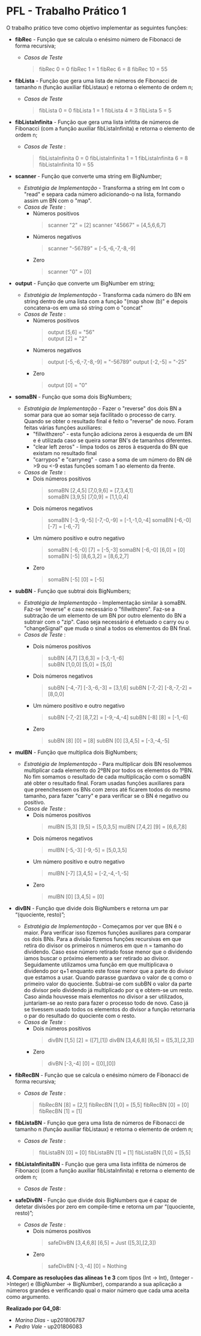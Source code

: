 # PFL - Trabalho Prático 1

O trabalho prático teve como objetivo implementar as seguintes funções:
* **fibRec** - Função que se calcula o enésimo número de Fibonacci de forma recursiva;
     - *Casos de Teste* 
        > fibRec 0 = 0
        > fibRec 1 = 1
        > fibRec 6 = 8
        > fibRec 10 = 55

     
     
* **fibLista** - Função que gera uma lista de números de Fibonacci de tamanho n (função auxiliar fibListaux) e retorna o elemento de ordem n;
    - *Casos de Teste* 
        > fibLista 0 = 0
        > fibLista 1 = 1
        > fibLista 4 = 3
        > fibLista 5 = 5 
     
     
* **fibListaInfinita** - Função que gera uma lista infitita de números de Fibonacci (com a função auxiliar fibListaInfinita) e retorna o elemento de ordem n;
    - *Casos de Teste* : 
        > fibListaInfinita 0 = 0
        > fibListaInfinita 1 = 1
        > fibListaInfinita 6 = 8
        > fibListaInfinita 10 = 55 
 
* **scanner** - Função que converte uma string em BigNumber;
     - *Estratégia de Implementação* - Transforma a string em Int com o "read" e separa cada número adicionando-o na lista, formando assim um BN com o "map".
     - *Casos de Teste* : 
         - Números positivos
            > scanner "2" = [2]
            > scanner "45667" = [4,5,6,6,7]
        - Números negativos
            > scanner "-56789" = [-5,-6,-7,-8,-9]
        - Zero
            > scanner "0" = [0]
        
     
* **output** -  Função que converte um BigNumber em string;
     - *Estratégia de Implementação* - Transforma cada número do BN em string dentro de uma lista com a função "(map show (b)" e depois concatena-os em uma só string com o "concat"
     - *Casos de Teste* : 
        - Números positivos
            > output [5,6] = "56"     
            > output [2] = "2"
        - Números negativos
            > output [-5,-6,-7,-8,-9] = "-56789"
            > output [-2,-5] = "-25" 
        - Zero
            > output [0] = "0"
* **somaBN** - Função que soma dois BigNumbers;
     - *Estratégia de Implementação* - Fazer o "reverse" dos dois BN a somar para que ao somar seja facilitado o processo de carry. Quando se obter o resultado final é feito o "reverse" de novo. Foram feitas várias funções auxiliares:
         - "fillwithzero" - esta função adiciona zeros à esquerda de um BN e é utilizada caso se queira somar BN's de tamanhos diferentes.
        - "clear left zeros" - limpa todos os zeros à esquerda do BN que existam no resultado final
        - "carrypos" e "carryneg" - caso a soma de um número do BN dê >9 ou <-9 estas funções somam 1 ao elemento da frente.
     - *Casos de Teste* : 
         - Dois números positivos
            > somaBN [2,4,5] [7,0,9,6] = [7,3,4,1]      
            > somaBN [3,9,5] [7,0,9] = [1,1,0,4]
        - Dois números negativos
            > somaBN [-3,-9,-5] [-7,-0,-9] = [-1,-1,0,-4]
            > somaBN [-6,-0] [-7]  = [-6,-7] 
        - Um número positivo e outro negativo
            > somaBN [-6,-0] [7]  = [-5,-3]
            > somaBN [-6,-0] [6,0] = [0]
            > somaBN [-5] [8,6,3,2] = [8,6,2,7]
        - Zero
            > somaBN [-5] [0] = [-5]

* **subBN** - Função que subtrai dois BigNumbers;
     - *Estratégia de Implementação* - Implementação similar à somaBN. Faz-se "reverse" e caso necessário o "fillwithzero". Faz-se a subtração de um elemento de um BN por outro elemento do BN a subtrair com o "zip". Caso seja necessário é efetuado o carry ou o "changeSignal" que muda o sinal a todos os elementos do BN final.
     - *Casos de Teste* : 
         - Dois números positivos
            > subBN [4,7] [3,6,3] = [-3,-1,-6]      
            > subBN [1,0,0] [5,0] = [5,0]
        - Dois números negativos
            > subBN [-4,-7] [-3,-6,-3] = [3,1,6]
            > subBN [-7,-2] [-8,-7,-2] = [8,0,0] 
        - Um número positivo e outro negativo
            > subBN [-7,-2] [8,7,2] = [-9,-4,-4]
            > subBN [-8] [8] = [-1,-6]
            
        - Zero
            > subBN [8] [0] = [8]
            > subBN [0] [3,4,5] = [-3,-4,-5]

* **mulBN** - Função que multiplica dois BigNumbers;
     - *Estratégia de Implementação* - Para multiplicar dois BN resolvemos multiplicar cada elemento do 2ºBN por todos os elementos do 1ºBN. No fim somamos o resultado de cada multiplicação com o somaBN até obter o resultado final. Foram usadas funções auxiliares para que preenchessem os BNs com zeros até ficarem todos do mesmo tamanho, para fazer "carry" e para verificar se o BN é negativo ou positivo. 
     - *Casos de Teste* : 
         - Dois números positivos
            > mulBN [5,3] [9,5] = [5,0,3,5]
            > mulBN [7,4,2] [9] = [6,6,7,8]
        - Dois números negativos
            > mulBN [-5,-3] [-9,-5] = [5,0,3,5]
        - Um número positivo e outro negativo
            > mulBN [-7] [3,4,5] = [-2,-4,-1,-5]
            > 
        - Zero
            > mulBN [0] [3,4,5] = [0]

* **divBN** - Função que divide dois BigNumbers e retorna um par “(quociente, resto)”;
    - *Estratégia de Implementação* - Começamos por ver que BN é o maior. Para verificar isso fizemos funções auxiliares para comparar os dois BNs. Para a divisão fizemos funções recursivas em que retira do divisor os primeiros n números em que n = tamanho do dividendo. Caso esse número retirado fosse menor que o dividendo iamos buscar o próximo elemento a ser retirado ao divisor. Seguidamente utilizamos uma função em que multiplicava o dividendo por q+1 enquanto este fosse menor que a parte do divisor que estamos a usar. Quando parasse guardava o valor de q como o primeiro valor do quociente. Subtrai-se com subBN o valor da parte do divisor pelo dividendo já multiplicado por q e obtem-se um resto. Caso ainda houvesse mais elementos no divisor a ser utilizados, juntariam-se ao resto para fazer o processo todo de novo. Caso já se tivessem usado todos os elementos do divisor a função retornaria o par do resultado do quociente com o resto.
     - *Casos de Teste* : 
         - Dois números positivos
            > divBN [1,5] [2] = ([7],[1]) 
            > divBN [3,4,6,8] [6,5] = ([5,3],[2,3])
        - Zero
            > divBN [-3,-4] [0] = ([0],[0])

* **fibRecBN** - Função que se calcula o enésimo número de Fibonacci de forma recursiva;
    - *Casos de Teste* : 
        > fibRecBN [8] = [2,1]
        > fibRecBN [1,0] = [5,5]
        > fibRecBN [0] = [0]
        > fibRecBN [1] = [1]
     
* **fibListaBN** - Função que gera uma lista de números de Fibonacci de tamanho n (função auxiliar fibListaux) e retorna o elemento de ordem n;
    - *Casos de Teste* : 
        > fibListaBN [0] = [0]
        > fibListaBN [1]  = [1]
        > fibListaBN [1,0] = [5,5]
     
* **fibListaInfinitaBN** - Função que gera uma lista infitita de números de Fibonacci (com a função auxiliar fibListaInfinita) e retorna o elemento de ordem n;
     - *Casos de Teste* : 
     
* **safeDivBN** - Função que divide dois BigNumbers que é capaz de detetar divisões por zero em compile-time e retorna um par “(quociente, resto)”;
     - *Casos de Teste* :
        - Dois números positivos
            > safeDivBN [3,4,6,8] [6,5] = Just ([5,3],[2,3])
        - Zero
            > safeDivBN [-3,-4] [0] = Nothing


**4. Compare as resoluções das alíneas 1 e 3** com tipos (Int -> Int), (Integer ->Integer) e (BigNumber -> BigNumber), comparando a sua aplicação a números grandes e verificando qual o maior número que cada uma aceita como argumento.



**Realizado por G4_08:**
* *Marina Dias* - up201806787
* *Pedro Vale* - up201806083

